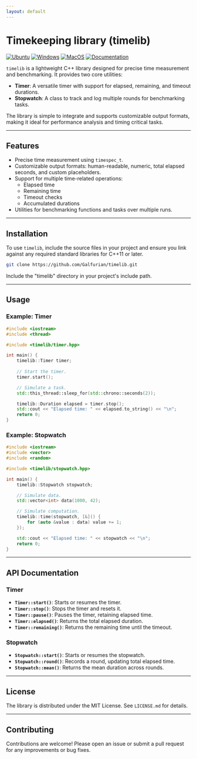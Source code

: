 ```yaml
---
layout: default
---
```


# Timekeeping library (timelib)

[![Ubuntu](https://github.com/Galfurian/timelib/actions/workflows/ubuntu.yml/badge.svg)](https://github.com/Galfurian/timelib/actions/workflows/ubuntu.yml)
[![Windows](https://github.com/Galfurian/timelib/actions/workflows/windows.yml/badge.svg)](https://github.com/Galfurian/timelib/actions/workflows/windows.yml)
[![MacOS](https://github.com/Galfurian/timelib/actions/workflows/macos.yml/badge.svg)](https://github.com/Galfurian/timelib/actions/workflows/macos.yml)
[![Documentation](https://github.com/Galfurian/timelib/actions/workflows/documentation.yml/badge.svg)](https://github.com/Galfurian/timelib/actions/workflows/documentation.yml)

`timelib` is a lightweight C++ library designed for precise time measurement and
benchmarking. It provides two core utilities:

- **Timer**: A versatile timer with support for elapsed, remaining, and timeout durations.
- **Stopwatch**: A class to track and log multiple rounds for benchmarking tasks.

The library is simple to integrate and supports customizable output formats,
making it ideal for performance analysis and timing critical tasks.

---

## Features

- Precise time measurement using `timespec_t`.
- Customizable output formats: human-readable, numeric, total elapsed seconds, and custom placeholders.
- Support for multiple time-related operations:
  - Elapsed time
  - Remaining time
  - Timeout checks
  - Accumulated durations
- Utilities for benchmarking functions and tasks over multiple runs.

---

## Installation

To use `timelib`, include the source files in your project and ensure you link against any required standard libraries for C++11 or later.

```bash
git clone https://github.com/Galfurian/timelib.git
```

Include the "timelib" directory in your project's include path.

---

## Usage

### Example: Timer

```cpp
#include <iostream>
#include <thread>

#include <timelib/timer.hpp>

int main() {
    timelib::Timer timer;
    
    // Start the timer.
    timer.start();

    // Simulate a task.
    std::this_thread::sleep_for(std::chrono::seconds(2));

    timelib::Duration elapsed = timer.stop();
    std::cout << "Elapsed time: " << elapsed.to_string() << "\n";
    return 0;
}
```

### Example: Stopwatch

```cpp
#include <iostream>
#include <vector>
#include <random>

#include <timelib/stopwatch.hpp>

int main() {
    timelib::Stopwatch stopwatch;

    // Simulate data.
    std::vector<int> data(1000, 42);

    // Simulate computation.
    timelib::time(stopwatch, [&]() {
        for (auto &value : data) value += 1;
    });

    std::cout << "Elapsed time: " << stopwatch << "\n";
    return 0;
}
```

---

## API Documentation

### Timer

- **`Timer::start()`**: Starts or resumes the timer.
- **`Timer::stop()`**: Stops the timer and resets it.
- **`Timer::pause()`**: Pauses the timer, retaining elapsed time.
- **`Timer::elapsed()`**: Returns the total elapsed duration.
- **`Timer::remaining()`**: Returns the remaining time until the timeout.

### Stopwatch

- **`Stopwatch::start()`**: Starts or resumes the stopwatch.
- **`Stopwatch::round()`**: Records a round, updating total elapsed time.
- **`Stopwatch::mean()`**: Returns the mean duration across rounds.

---

## License

The library is distributed under the MIT License. See `LICENSE.md` for details.

---

## Contributing

Contributions are welcome! Please open an issue or submit a pull request for any
improvements or bug fixes.
